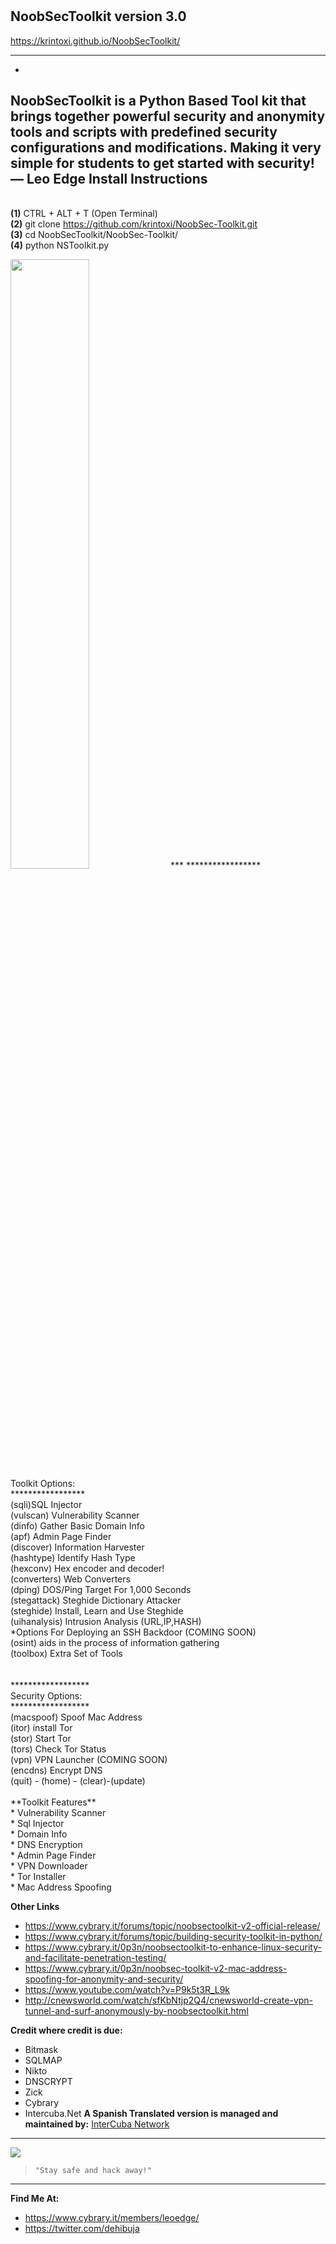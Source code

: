 
# <h2>NoobSecToolkit version 3.0 </h2>
https://krintoxi.github.io/NoobSecToolkit/
***
-
NoobSecToolkit is a Python Based Tool kit that brings together powerful security and anonymity tools and scripts with predefined security configurations and modifications. Making it very simple for students to get started with security! <b>— Leo Edge</b>
<b>Install Instructions</b>
-
<br><b>(1)</b> CTRL + ALT + T (Open Terminal)
<br><b>(2)</b> git clone https://github.com/krintoxi/NoobSec-Toolkit.git
<br><b>(3)</b> cd NoobSecToolkit/NoobSec-Toolkit/
<br><b>(4)</b> python NSToolkit.py
</p>
<img src="https://cloud.githubusercontent.com/assets/15209566/10800473/5530287e-7d88-11e5-9ace-d8c96972939b.png" width="50%"></img> 
***
*****************<br>
Toolkit Options:<br>
*****************<br>
(sqli)SQL Injector<br>
(vulscan) Vulnerability Scanner<br>
(dinfo) Gather Basic Domain Info<br>
(apf) Admin Page Finder<br>
(discover) Information Harvester<br>
(hashtype) Identify Hash Type<br>
(hexconv) Hex encoder and decoder!<br>
(converters) Web Converters<br>
(dping) DOS/Ping Target For 1,000 Seconds<br>
(stegattack) Steghide Dictionary Attacker<br>
(steghide) Install, Learn and Use Steghide<br>
(uihanalysis) Intrusion Analysis (URL,IP,HASH)<br>
*Options For Deploying an SSH Backdoor (COMING SOON)<br>
(osint) aids in the process of information gathering<br>
(toolbox) Extra Set of Tools<br>
<br>
<br>******************
<br>Security Options:
<br>******************
<br>(macspoof) Spoof Mac Address
<br>(itor) install Tor
<br>(stor) Start Tor
<br>(tors) Check Tor Status
<br>(vpn)  VPN Launcher (COMING SOON)
<br>(encdns) Encrypt DNS
<br>(quit) - (home) - (clear)-(update)
<br>
<br>**Toolkit Features**
<br>* Vulnerability Scanner
<br>* Sql Injector
<br>* Domain Info
<br>* DNS Encryption
<br>* Admin Page Finder
<br>* VPN Downloader
<br>* Tor Installer 
<br>* Mac Address Spoofing
<br>

**Other Links**
* https://www.cybrary.it/forums/topic/noobsectoolkit-v2-official-release/
* https://www.cybrary.it/forums/topic/building-security-toolkit-in-python/
* https://www.cybrary.it/0p3n/noobsectoolkit-to-enhance-linux-security-and-facilitate-penetration-testing/
* https://www.cybrary.it/0p3n/noobsec-toolkit-v2-mac-address-spoofing-for-anonymity-and-security/
* https://www.youtube.com/watch?v=P9k5t3R_L9k
* http://cnewsworld.com/watch/sfKbNtjp2Q4/cnewsworld-create-vpn-tunnel-and-surf-anonymously-by-noobsectoolkit.html

**Credit where credit is due:**
* Bitmask
* SQLMAP
* Nikto
* DNSCRYPT
* Zick
* Cybrary
* Intercuba.Net 
**A Spanish Translated version is managed and maintained by:**
[InterCuba Network](https://www.intercuba.net/index.php)

***

<img src="https://avatars0.githubusercontent.com/u/15209566?v=3&s=460"></img>
> `"Stay safe and hack away!"`
***

**Find Me At:**
* https://www.cybrary.it/members/leoedge/
* https://twitter.com/dehibuja
